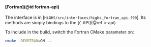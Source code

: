 
#### [Fortran](@id fortran-api)

The interface is in
[`HiGHS/src/interfaces/highs_fortran_api.f90`]. Its
methods are simply bindings to the [`C` API](@ref c-api)

To include in the build, switch the Fortran CMake parameter on:
``` bash
cmake -DFORTRAN=ON ..
```